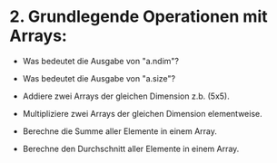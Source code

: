 # 2. Grundlegende Operationen mit Arrays:
- Was bedeutet die Ausgabe von "a.ndim"?

- Was bedeutet die Ausgabe von "a.size"?
  
- Addiere zwei Arrays der gleichen Dimension z.b. (5x5).
  
- Multipliziere zwei Arrays der gleichen Dimension elementweise.
  
- Berechne die Summe aller Elemente in einem Array.
  
- Berechne den Durchschnitt aller Elemente in einem Array.
